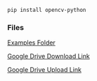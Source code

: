 
```
pip install opencv-python
```

### Files


[Examples Folder](https://drive.google.com/drive/folders/1nMODNv71TXuG4nHZfE0ZBY-g2h18jyLo)

[Google Drive Download Link](https://drive.google.com/drive/folders/1Pr1t89pt9HiQzQ-vS9c8jZWTFQ2rAvFH)

[Google Drive Upload Link](https://drive.google.com/drive/folders/1BwrRzwt6KSbsMJq9aPQ71NEn4QI7ODw1)
